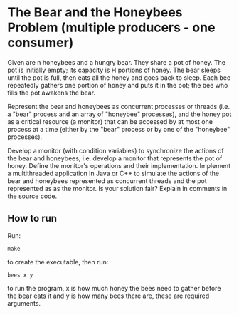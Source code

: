# The Bear and the Honeybees Problem (multiple producers - one consumer)
Given are n honeybees and a hungry bear. They share a pot of honey. The pot is initially empty; its capacity is H portions of honey. The bear sleeps until the pot is full, then eats all the honey and goes back to sleep. Each bee repeatedly gathers one portion of honey and puts it in the pot; the bee who fills the pot awakens the bear.

Represent the bear and honeybees as concurrent processes or threads (i.e. a "bear" process and an array of "honeybee" processes), and the honey pot as a critical resource (a monitor) that can be accessed by at most one process at a time (either by the "bear" process or by one of the "honeybee" processes). 

Develop a monitor (with condition variables) to synchronize the actions of the bear and honeybees, i.e. develop a monitor that represents the pot of honey. Define the monitor's operations and their implementation. Implement a multithreaded application in Java or C++ to simulate the actions of the bear and honeybees represented as concurrent threads and the pot represented as as the monitor. Is your solution fair? Explain in comments in the source code.

## How to run
Run:

	make
to create the executable, then run:

	bees x y
to run the program, x is how much honey the bees need to gather before the bear eats it and y is how many bees there are, these are required arguments.
